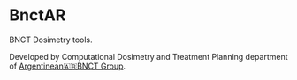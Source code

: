 # BnctAR
BNCT Dosimetry tools.

Developed by Computational Dosimetry and Treatment Planning department of  [Argentinean🇦🇷BNCT Group](https://bnct.com.ar/).
